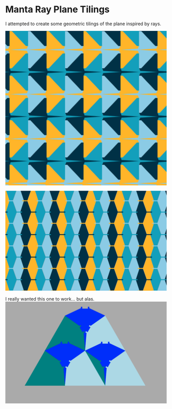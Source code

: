 # Manta Ray Plane Tilings

I attempted to create some geometric tilings of the plane inspired by rays.

![Manta1](screenshots/manta2.png)

![Manta3](screenshots/manta3.png)

I really wanted this one to work... but alas.
![Manta2](screenshots/manta1.png)
